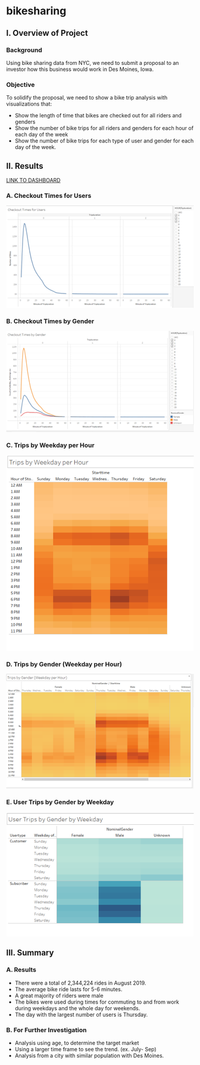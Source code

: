 # bikesharing

## I. Overview of Project

### Background
Using bike sharing data from NYC, we need to submit a proposal to an investor how this business would work in Des Moines, Iowa. 

### Objective
To solidify the proposal, we need to show a bike trip analysis with visualizations that:
- Show the length of time that bikes are checked out for all riders and genders
- Show the number of bike trips for all riders and genders for each hour of each day of the week
- Show the number of bike trips for each type of user and gender for each day of the week.

## II. Results

[LINK TO DASHBOARD](https://public.tableau.com/views/NYCCitibikeChallenge_16496411191940/NYCCitibikeChallenge?:language=en-US&:display_count=n&:origin=viz_share_link)

### A. Checkout Times for Users

![](Images/Checkout_times_for_users.PNG)

### B. Checkout Times by Gender

![](Images/Checkout_times_by_gender.PNG)

### C. Trips by Weekday per Hour

![](Images/Trips_by_weekday_per_hour.PNG)

### D. Trips by Gender (Weekday per Hour)

![](Images/Trips_by_gender_weekday_per_hour.PNG)

### E.  User Trips by Gender by Weekday

![](Images/User_trips_by_gender_by_weekday.PNG)


## III. Summary

### A. Results
- There were a total of 2,344,224 rides in August 2019.
- The average bike ride lasts for 5-6 minutes.
- A great majority of riders were male
- The bikes were used during times for commuting to and from work during weekdays and the whole day for weekends.
- The day with the largest number of users is Thursday.

### B. For Further Investigation
- Analysis using age, to determine the target market
- Using a larger time frame to see the trend. (ex. July- Sep)
- Analysis from a city with similar population with Des Moines.
